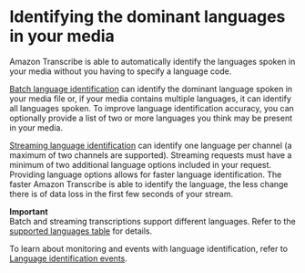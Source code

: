 # Identifying the dominant languages in your media<a name="lang-id"></a>

Amazon Transcribe is able to automatically identify the languages spoken in your media without you having to specify a language code\.

[Batch language identification](lang-id-batch.md) can identify the dominant language spoken in your media file or, if your media contains multiple languages, it can identify all languages spoken\. To improve language identification accuracy, you can optionally provide a list of two or more languages you think may be present in your media\.

[Streaming language identification](lang-id-stream.md) can identify one language per channel \(a maximum of two channels are supported\)\. Streaming requests must have a minimum of two additional language options included in your request\. Providing language options allows for faster language identification\. The faster Amazon Transcribe is able to identify the language, the less change there is of data loss in the first few seconds of your stream\.

**Important**  
Batch and streaming transcriptions support different languages\. Refer to the [supported languages table](supported-languages.md) for details\.

To learn about monitoring and events with language identification, refer to [Language identification events](monitoring-events.md#lang-id-event)\.